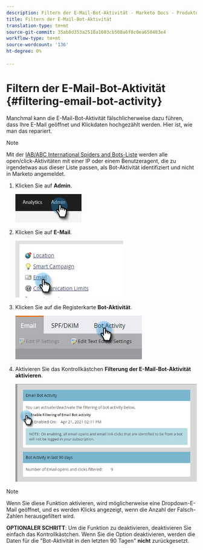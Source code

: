 ```yaml
---
description: Filtern der E-Mail-Bot-Aktivität - Marketo Docs - Produktdokumentation
title: Filtern der E-Mail-Bot-Aktivität
translation-type: tm+mt
source-git-commit: 35ab8d353a2518a1603cb508a6f8c0ea650483e4
workflow-type: tm+mt
source-wordcount: '136'
ht-degree: 0%

---
```


# Filtern der E-Mail-Bot-Aktivität {#filtering-email-bot-activity}

Manchmal kann die E-Mail-Bot-Aktivität fälschlicherweise dazu führen, dass Ihre E-Mail geöffnet und Klickdaten hochgezählt werden. Hier ist, wie man das repariert.

>[!NOTE]
>
>Mit der [IAB/ABC International Spiders and Bots-Liste](https://www.iab.com/guidelines/iab-abc-international-spiders-bots-list/) werden alle open/click-Aktivitäten mit einer IP oder einem Benutzeragent, die zu irgendetwas aus dieser Liste passen, als Bot-Aktivität identifiziert und nicht in Marketo angemeldet.

1. Klicken Sie auf **Admin**.

   ![](assets/filtering-email-bot-activity-1.png)

1. Klicken Sie auf **E-Mail**.

   ![](assets/filtering-email-bot-activity-2.png)

1. Klicken Sie auf die Registerkarte **Bot-Aktivität**.

   ![](assets/filtering-email-bot-activity-3.png)

1. Aktivieren Sie das Kontrollkästchen **Filterung der E-Mail-Bot-Aktivität aktivieren**.

   ![](assets/filtering-email-bot-activity-4.png)

>[!NOTE]
>
>Wenn Sie diese Funktion aktivieren, wird möglicherweise eine Dropdown-E-Mail geöffnet, und es werden Klicks angezeigt, wenn die Anzahl der Falsch-Zahlen herausgefiltert wird.

**OPTIONALER SCHRITT**: Um die Funktion zu deaktivieren, deaktivieren Sie einfach das Kontrollkästchen. Wenn Sie die Option deaktivieren, werden die Daten für die &quot;Bot-Aktivität in den letzten 90 Tagen&quot; **nicht** zurückgesetzt.
